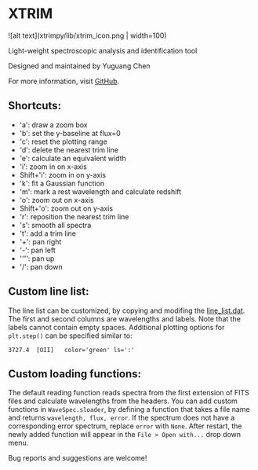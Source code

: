 # XTRIM
![alt text](xtrimpy/lib/xtrim_icon.png | width=100)

Light-weight spectroscopic analysis and identification tool

Designed and maintained by Yuguang Chen

For more information, visit [GitHub](https://github.com/yuguangchen1/xtrimpy).

## Shortcuts:

- 'a': draw a zoom box
- 'b': set the y-baseline at flux=0
- 'c': reset the plotting range
- 'd': delete the nearest trim line
- 'e': calculate an equivalent width
- 'i': zoom in on x-axis
- Shift+'i': zoom in on y-axis
- 'k': fit a Gaussian function
- 'm': mark a rest wavelength and calculate redshift
- 'o': zoom out on x-axis
- Shift+'o': zoom out on y-axis
- 'r': reposition the nearest trim line
- 's': smooth all spectra
- 't': add a trim line
- '+': pan right
- '-': pan left
- '''': pan up
- '/': pan down

## Custom line list:
The line list can be customized, by copying and modifing the [line_list.dat](examples/line_list.dat). 
The first and second columns are wavelengths and labels. Note that the labels cannot contain empty spaces. 
Additional plotting options for `plt.step()` can be specified similar to:
```
3727.4	[OII]   color='green' ls=':'
```

## Custom loading functions:
The default reading function reads spectra from the first extension of FITS files and calculate wavelengths from the headers. 
You can add custom functions in `WaveSpec.sloader`, by defining a function that takes a file name and returns `wavelength, flux, error`. 
If the spectrum does not have a corresponding error spectrum, replace `error` with `None`. 
After restart, the newly added function will appear in the `File > Open with...` drop down menu. 

Bug reports and suggestions are welcome!

